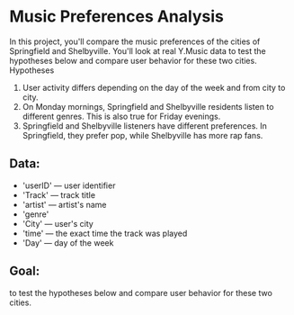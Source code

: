 
# Music Preferences Analysis

In this project, you'll compare the music preferences of the cities of Springfield and Shelbyville. You'll look at real Y.Music data to test the hypotheses below and compare user behavior for these two cities.
Hypotheses
1. User activity differs depending on the day of the week and from city to city.
2. On Monday mornings, Springfield and Shelbyville residents listen to different genres. This is also true for Friday evenings.
3. Springfield and Shelbyville listeners have different preferences. In Springfield, they prefer pop, while Shelbyville has more rap fans.


## Data:

- 'userID' — user identifier
- 'Track' — track title
- 'artist' — artist's name
- 'genre'
- 'City' — user's city
- 'time' — the exact time the track was played
- 'Day' — day of the week

## Goal:

to test the hypotheses below and compare user behavior for these two cities.

